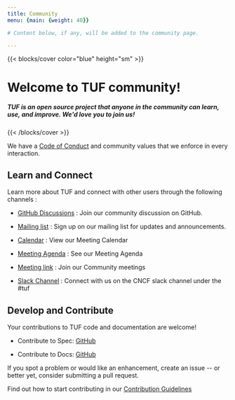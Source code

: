 ```yaml
---
title: Community
menu: {main: {weight: 40}}

# Content below, if any, will be added to the community page.

---
```




{{< blocks/cover color="blue" height="sm" >}}
<h1>Welcome to TUF community!</h1>
<h5>TUF is an open source project that anyone in the community can learn, use, and improve. We'd love you to join us!

</h5>

{{< /blocks/cover >}}

<div class="container l-container--padded">

<div class="row">

</div>

<div class="row">
<div class="col-12 col-lg-8">


  <i class='fas fa-users fa-2xl mt-3 p-2'></i> We have a [Code of Conduct](https://github.com/cncf/foundation/blob/main/code-of-conduct.md) and community values that we enforce in every interaction. 
 

## Learn and Connect

Learn more about TUF and connect with other users through the following channels :

- <i class="fa-brands fa-github mr-1 p-2 fa-xl" style="color: blue"></i>[GitHub Discussions](https://github.com/theupdateframework/community) : Join our community discussion on GitHub.

- <i class="fa-solid fa-envelope mr-1 p-2 fa-xl" style="color: blue"></i>[Mailing list](https://groups.google.com/g/theupdateframework?pli=1) : Sign up on our mailing list for updates and announcements.

- <i class="fa-regular fa-calendar-days mr-1 p-2 fa-xl" style="color: blue"></i>[Calendar](https://www.cncf.io/calendar) : View our Meeting Calendar

- <i class="fa-solid fa-list fa-xl mr-1 p-2" style="color: blue"></i>[Meeting Agenda](https://hackmd.io/jdAk9rmPSpOYUdstbIvbjw) : See our Meeting Agenda

- <i class="fa-solid fa-location-dot fa-xl mr-1 p-2" style="color: blue"></i>[Meeting link](https://meet.google.com/jhk-cvuf-icd) : Join our Community meetings

- <i class="fa-brands fa-slack fa-xl mr-1 p-2" style="color: blue"></i>[Slack Channel](https://communityinviter.com/apps/cloud-native/cncf) : Connect with us on the CNCF slack channel under the #tuf


## Develop and Contribute

Your contributions to TUF code and documentation are welcome! 

- Contribute to Spec: <i class="fa-brands fa-github mr-1 p-2 fa-xl" style="color: blue"></i>[GitHub](https://github.com/theupdateframework/specification/issues) 

- Contribute to Docs: <i class="fa-brands fa-github mr-1 p-2 fa-xl" style="color: blue"></i>[GitHub](https://github.com/theupdateframework/theupdateframework.io)

If you spot a problem or would like an enhancement, create an issue -- or better yet, consider
submitting a pull request.

Find out how to start contributing in our [Contribution Guidelines](https://theupdateframework.readthedocs.io/en/latest/CONTRIBUTING.html)

</div>











